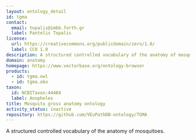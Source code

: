 ```yaml
---
layout: ontology_detail
id: tgma
contact:
  email: topalis@imbb.forth.gr
  label: Pantelis Topalis
license:
  url: https://creativecommons.org/publicdomain/zero/1.0/
  label: CC0 1.0
description: A structured controlled vocabulary of the anatomy of mosquitoes.
domain: anatomy
homepage: https://www.vectorbase.org/ontology-browser
products:
  - id: tgma.owl
  - id: tgma.obo
taxon:
  id: NCBITaxon:44484
  label: Anopheles
title: Mosquito gross anatomy ontology
activity_status: inactive
repository: https://github.com/VEuPathDB-ontology/TGMA
---
```


A structured controlled vocabulary of the anatomy of mosquitoes.

